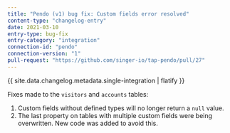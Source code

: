 ```yaml
---
title: "Pendo (v1) bug fix: Custom fields error resolved"
content-type: "changelog-entry"
date: 2021-03-10
entry-type: bug-fix
entry-category: "integration"
connection-id: "pendo"
connection-version: "1"
pull-request: "https://github.com/singer-io/tap-pendo/pull/27"
---
```


{{ site.data.changelog.metadata.single-integration | flatify }}

Fixes made to the `visitors` and `accounts` tables:

1. Custom fields without defined types will no longer return a `null` value. 
2. The last property on tables with multiple custom fields were being overwritten. New code was added to avoid this.